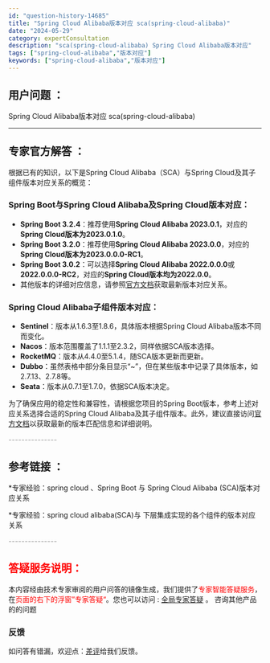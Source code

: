 ```yaml
---
id: "question-history-14685"
title: "Spring Cloud Alibaba版本对应 sca(spring-cloud-alibaba)"
date: "2024-05-29"
category: expertConsultation
description: "sca(spring-cloud-alibaba) Spring Cloud Alibaba版本对应"
tags: ["spring-cloud-alibaba","版本对应"]
keywords: ["spring-cloud-alibaba","版本对应"]
---
```


## 用户问题 ： 
 Spring Cloud Alibaba版本对应 sca(spring-cloud-alibaba) 

---------------
## 专家官方解答 ：

根据已有的知识，以下是Spring Cloud Alibaba（SCA）与Spring Cloud及其子组件版本对应关系的概览：

### Spring Boot与Spring Cloud Alibaba及Spring Cloud版本对应：

- **Spring Boot 3.2.4**：推荐使用**Spring Cloud Alibaba 2023.0.1**，对应的**Spring Cloud版本为2023.0.1.0**。
- **Spring Boot 3.2.0**：推荐使用**Spring Cloud Alibaba 2023.0.0**，对应的**Spring Cloud版本为2023.0.0.0-RC1**。
- **Spring Boot 3.0.2**：可以选择**Spring Cloud Alibaba 2022.0.0.0**或**2022.0.0.0-RC2**，对应的**Spring Cloud版本均为2022.0.0**。
- 其他版本的详细对应信息，请参照[官方文档](https://sca.aliyun.com/docs/2023/overview/version-explain/)获取最新版本对应关系。

### Spring Cloud Alibaba子组件版本对应：

- **Sentinel**：版本从1.6.3至1.8.6，具体版本根据Spring Cloud Alibaba版本不同而变化。
- **Nacos**：版本范围覆盖了1.1.1至2.3.2，同样依据SCA版本选择。
- **RocketMQ**：版本从4.4.0至5.1.4，随SCA版本更新而更新。
- **Dubbo**：虽然表格中部分条目显示“~”，但在某些版本中记录了具体版本，如2.7.13、2.7.8等。
- **Seata**：版本从0.7.1至1.7.0，依据SCA版本决定。

为了确保应用的稳定性和兼容性，请根据您项目的Spring Boot版本，参考上述对应关系选择合适的Spring Cloud Alibaba及其子组件版本。此外，建议直接访问[官方文档](https://sca.aliyun.com/docs/2023/overview/version-explain/)以获取最新的版本匹配信息和详细说明。


<font color="#949494">---------------</font> 


## 参考链接 ：

*专家经验：spring cloud 、Spring Boot 与 Spring Cloud Alibaba (SCA)版本对应关系 
 
 *专家经验：spring cloud alibaba(SCA)与 下层集成实现的各个组件的版本对应关系 


 <font color="#949494">---------------</font> 
 


## <font color="#FF0000">答疑服务说明：</font> 

本内容经由技术专家审阅的用户问答的镜像生成，我们提供了<font color="#FF0000">专家智能答疑服务</font>，在<font color="#FF0000">页面的右下的浮窗”专家答疑“</font>。您也可以访问 : [全局专家答疑](https://opensource.alibaba.com/chatBot) 。 咨询其他产品的的问题

### 反馈
如问答有错漏，欢迎点：[差评](https://ai.nacos.io/user/feedbackByEnhancerGradePOJOID?enhancerGradePOJOId=14735)给我们反馈。
